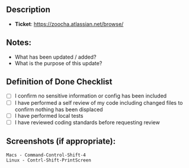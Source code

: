 ## Description

- **Ticket**: https://zoocha.atlassian.net/browse/

## Notes:
- What has been updated / added?
- What is the purpose of this update?

## Definition of Done Checklist
- [ ]  I confirm no sensitive information or config has been included
- [ ]  I have performed a self review of my code including changed files to confirm nothing has been displaced
- [ ]  I have performed local tests
- [ ]  I have reviewed coding standards before requesting review

## Screenshots (if appropriate):
```
Macs - Command-Control-Shift-4
Linux - Contrl-Shift-PrintScreen
```